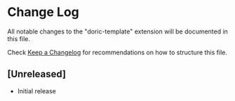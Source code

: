 # Change Log

All notable changes to the "doric-template" extension will be documented in this file.

Check [Keep a Changelog](http://keepachangelog.com/) for recommendations on how to structure this file.

## [Unreleased]

- Initial release